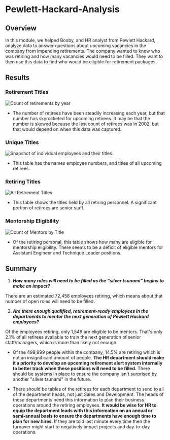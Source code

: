 # Pewlett-Hackard-Analysis

## Overview
In this module, we helped Booby, and HR analyst from Pewlett Hackard, analyze data to answer questions about upcoming vacancies in the company from impending retirements. The company wanted to know who was retiring and how many vacancies would need to be filled. They want to then use this data to find who would be eligible for retirement packages. 

## Results

### Retirement Titles
![Count of retirements by year](https://user-images.githubusercontent.com/100237685/190671683-36f4ba90-6d78-4390-9b0b-7e59d38f2ffc.png)
- The number of retirees have been steadily increasing each year, but that number has skyrocketed for upcoming retirees. It may be that the number is skewed because the last count of retirees was in 2002, but that would depend on when this data was captured. 

### Unique Titles
![Snapshot of individual employees and their titles](https://user-images.githubusercontent.com/100237685/190669843-92577c24-9baf-4047-ae94-c5c2cb0addf3.png)
- This table has the names employee numbers, and titles of all upcoming retirees.

### Retiring Titles
![All Retirement Titles](https://user-images.githubusercontent.com/100237685/190668509-0df4289c-b5d3-4355-a0c3-d3ed02388371.png)
- This table shows the titles held by all retiring personnel. A significant portion of retirees are senior staff. 

### Mentorship Eligibility
![Count of Mentors by Title](https://user-images.githubusercontent.com/100237685/190668110-397cbe00-1369-484e-944f-6896ba9ff22f.png)
- Of the retiring personal, this table shows how many are eligible for mentorship eligibility. There seems to be a deficit of eligible mentors for Assistant Engineer and Technique Leader positions. 


## Summary


1. ***How many roles will need to be filled as the "silver tsunami" begins to make an impact?***

There are an estimated 72,458 employees retiring, which means about that number of open roles will need to be filled.

2. ***Are there enough qualified, retirement-ready employees in the departments to mentor the next generation of Pewlett Hackard employees?***

Of the employees retiring, only 1,549 are eligible to be mentors. That's only 2.1% of all retirees available to train the next generation of senior staff/managers, which is more than likely not enough.  

- Of the 499,999 people within the company, 14.5% are retiring which is not an insignificant amount of people. **The HR department should make it a priority to develop an upcoming retirement alert system internally to better track when these positions will need to be filled.** There should be systems in place to ensure the company isn't surprised by another "silver tsunami" in the future.

- There should be tables of the retirees for each department to send to all of the department heads, not just Sales and Development. The heads of these departments need this information to plan their business operations around the retiring employees. **It would be wise for HR to equip the department leads with this information on an annual or semi-annual basis to ensure the departments have enough time to plan for new hires**. If they are told last minute every time then the turnover might start to negatively impact projects and day-to-day operations.
